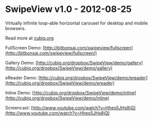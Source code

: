 SwipeView v1.0 - 2012-08-25
============================

Virtually infinite loop-able horizontal carousel for desktop and mobile browsers.

Read more at [cubiq.org](http://cubiq.org/swipeview)

FullScreen Demo: [http://bitbonsai.com/swipeview/fullscreen](http://bitbonsai.com/swipeview/fullscreen/)

Gallery Demo: [http://cubiq.org/dropbox/SwipeView/demo/gallery](http://cubiq.org/dropbox/SwipeView/demo/gallery)

eReader Demo: [http://cubiq.org/dropbox/SwipeView/demo/ereader](http://cubiq.org/dropbox/SwipeView/demo/ereader)

Inline Demo: [http://cubiq.org/dropbox/SwipeView/demo/inline](http://cubiq.org/dropbox/SwipeView/demo/inline)

Screencast: [http://www.youtube.com/watch?v=Hhes5JHs8jQ](http://www.youtube.com/watch?v=Hhes5JHs8jQ)
